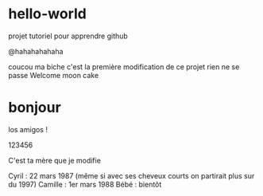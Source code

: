# hello-world
projet tutoriel pour apprendre github

@hahahahahaha

coucou ma biche c'est la première modification de ce projet
rien ne se passe
Welcome moon cake

# bonjour

los amigos !

123456

C'est ta mère que je modifie

Cyril : 22 mars 1987 (même si avec ses cheveux courts on partirait plus sur du 1997)
Camille : 1er mars 1988
Bébé : bientôt

